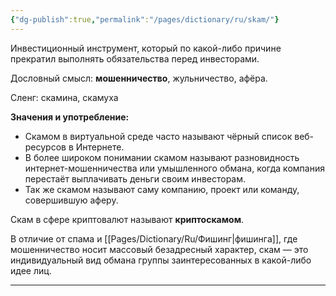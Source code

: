 ```yaml
---
{"dg-publish":true,"permalink":"/pages/dictionary/ru/skam/"}
---
```



Инвестиционный инструмент, который по какой-либо причине прекратил выполнять обязательства перед инвесторами.

Дословный смысл: **мошенничество**, жульничество, афёра.

Сленг: скамина, скамуха

**Значения и употребление:**

* Скамом в виртуальной среде часто называют чёрный список веб-ресурсов в Интернете.
* В более широком понимании скамом называют разновидность интернет-мошенничества или умышленного обмана, когда компания перестаёт выплачивать деньги своим инвесторам.
* Так же скамом называют саму компанию, проект или команду, совершившую аферу.

Скам в сфере криптовалют называют **криптоскамом**.

В отличие от спама и [[Pages/Dictionary/Ru/Фишинг\|фишинга]], где мошенничество носит массовый безадресный характер, скам — это индивидуальный вид обмана группы заинтересованных в какой-либо идее лиц.

---
